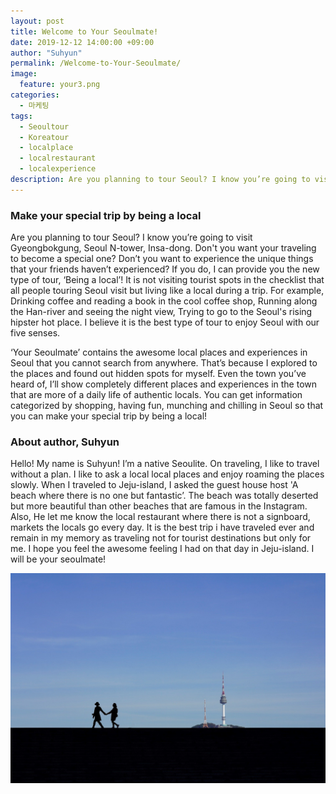 ```yaml
---
layout: post
title: Welcome to Your Seoulmate!
date: 2019-12-12 14:00:00 +09:00
author: "Suhyun"
permalink: /Welcome-to-Your-Seoulmate/
image:
  feature: your3.png
categories:
  - 마케팅
tags:
  - Seoultour
  - Koreatour
  - localplace
  - localrestaurant
  - localexperience
description: Are you planning to tour Seoul? I know you’re going to visit Gyeongbokgung, Seoul N-tower, Insa-dong. Don't you want your travelling to become a special one? Don’t you want to experience the unique things that your friends haven’t experienced?
---
```


### Make your special trip by being a local

Are you planning to tour Seoul? I know you’re going to visit Gyeongbokgung, Seoul N-tower, Insa-dong. Don't you want your traveling to become a special one? Don’t you want to experience the unique things that your friends haven’t experienced? If you do, I can provide you the new type of tour, ‘Being a local’! It is not visiting tourist spots in the checklist that all people touring Seoul visit but living like a locaI during a trip. For example, Drinking coffee and reading a book in the cool coffee shop, Running along the Han-river and seeing the night view, Trying to go to the Seoul's rising hipster hot place. I believe it is the best type of tour to enjoy Seoul with our five senses.

‘Your Seoulmate’ contains the awesome local places and experiences in Seoul that you cannot search from anywhere. That’s because I explored to the places and found out hidden spots for myself. Even the town you’ve heard of, I’ll show completely different places and experiences in the town that are more of a daily life of authentic locals. You can get information categorized by shopping, having fun, munching and chilling in Seoul so that you can make your special trip by being a local!

 

### About author, Suhyun

Hello! My name is Suhyun! I’m a native Seoulite. On traveling, I like to travel without a plan. I like to ask a local local places and enjoy roaming the places slowly. When I traveled to Jeju-island, I asked the guest house host 'A beach where there is no one but fantastic’. The beach was totally deserted but more beautiful than other beaches that are famous in the Instagram. Also, He let me know the local restaurant where there is not a signboard, markets the locals go every day. It is the best trip i have traveled ever and remain in my memory as traveling not for tourist destinations but only for me. I hope you feel the awesome feeling I had on that day in Jeju-island. I will be your seoulmate! 



![your Seoulmate](/img1/01/post/your1.jpg)





